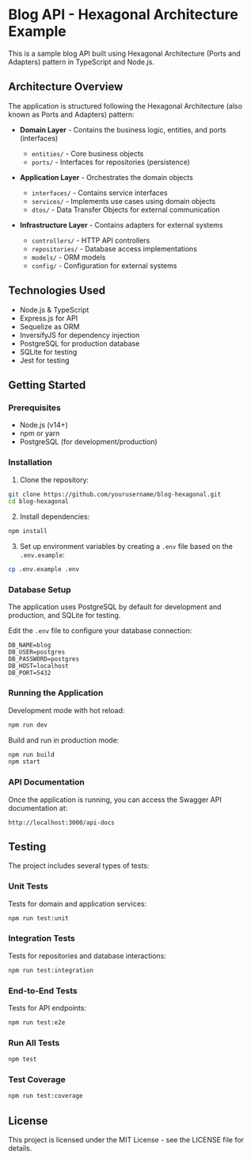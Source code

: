 # Blog API - Hexagonal Architecture Example

This is a sample blog API built using Hexagonal Architecture (Ports and Adapters) pattern in TypeScript and Node.js.

## Architecture Overview

The application is structured following the Hexagonal Architecture (also known as Ports and Adapters) pattern:

- **Domain Layer** - Contains the business logic, entities, and ports (interfaces)
  - `entities/` - Core business objects
  - `ports/` - Interfaces for repositories (persistence)

- **Application Layer** - Orchestrates the domain objects
  - `interfaces/` - Contains service interfaces
  - `services/` - Implements use cases using domain objects
  - `dtos/` - Data Transfer Objects for external communication

- **Infrastructure Layer** - Contains adapters for external systems
  - `controllers/` - HTTP API controllers
  - `repositories/` - Database access implementations
  - `models/` - ORM models
  - `config/` - Configuration for external systems

## Technologies Used

- Node.js & TypeScript
- Express.js for API
- Sequelize as ORM
- InversifyJS for dependency injection
- PostgreSQL for production database
- SQLite for testing
- Jest for testing

## Getting Started

### Prerequisites

- Node.js (v14+)
- npm or yarn
- PostgreSQL (for development/production)

### Installation

1. Clone the repository:
```bash
git clone https://github.com/yourusername/blog-hexagonal.git
cd blog-hexagonal
```

2. Install dependencies:
```bash
npm install
```

3. Set up environment variables by creating a `.env` file based on the `.env.example`:
```bash
cp .env.example .env
```

### Database Setup

The application uses PostgreSQL by default for development and production, and SQLite for testing.

Edit the `.env` file to configure your database connection:
```
DB_NAME=blog
DB_USER=postgres
DB_PASSWORD=postgres
DB_HOST=localhost
DB_PORT=5432
```

### Running the Application

Development mode with hot reload:
```bash
npm run dev
```

Build and run in production mode:
```bash
npm run build
npm start
```

### API Documentation

Once the application is running, you can access the Swagger API documentation at:
```
http://localhost:3000/api-docs
```

## Testing

The project includes several types of tests:

### Unit Tests

Tests for domain and application services:
```bash
npm run test:unit
```

### Integration Tests

Tests for repositories and database interactions:
```bash
npm run test:integration
```

### End-to-End Tests

Tests for API endpoints:
```bash
npm run test:e2e
```

### Run All Tests

```bash
npm test
```

### Test Coverage

```bash
npm run test:coverage
```

## License

This project is licensed under the MIT License - see the LICENSE file for details. 